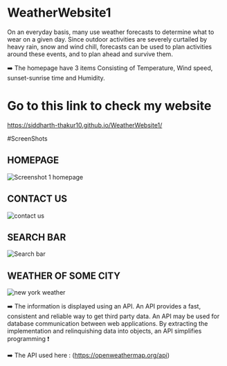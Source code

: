 # WeatherWebsite1

On an everyday basis, many use weather forecasts to determine what to wear on a given day. Since outdoor activities are severely curtailed by heavy rain, snow and wind chill, forecasts can be used to plan activities around these events, and to plan ahead and survive them.

➡️ The homepage have 3 items Consisting of Temperature, Wind speed, sunset-sunrise time and Humidity.

# Go to this link to check my website
https://siddharth-thakur10.github.io/WeatherWebsite1/

#ScreenShots

## HOMEPAGE 
![Screenshot 1 homepage](https://user-images.githubusercontent.com/78204657/209446795-cb0eb2f9-245b-4fee-97e2-b4f547a4ae1f.png)

## CONTACT US
![contact us](https://user-images.githubusercontent.com/78204657/209446812-29408e50-0d11-40f5-b32c-0f1fd0e7bdb6.png)

## SEARCH BAR
![Search bar](https://user-images.githubusercontent.com/78204657/209446798-b6317cca-8fc6-4196-945b-1ebfffd4289b.png)

## WEATHER OF SOME CITY
![new york weather](https://user-images.githubusercontent.com/78204657/209446808-c534d44f-f9bb-44a5-82fb-1dd9ca0fe1e1.png)


➡️ The information is displayed using an API. An API provides a fast, consistent and reliable way to get third party data. An API may be used for database communication between web applications. By extracting the implementation and relinquishing data into objects, an API simplifies programming ❗

➡️ The API used here : (https://openweathermap.org/api)
